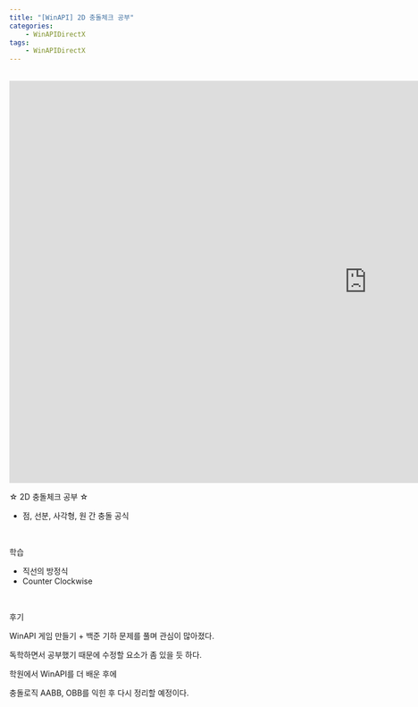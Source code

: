 ```yaml
---
title: "[WinAPI] 2D 충돌체크 공부"
categories:
    - WinAPIDirectX
tags:
    - WinAPIDirectX
---
```


<br>

<iframe width="1280" height="720" src="https://www.youtube.com/embed/4GITvNju_mI" title="YouTube video player" frameborder="0" allow="accelerometer; autoplay; clipboard-write; encrypted-media; gyroscope; picture-in-picture" allowfullscreen></iframe>

<br>

☆ 2D 충돌체크 공부 ☆
- 점, 선분, 사각형, 원 간 충돌 공식

<br>

학습
- 직선의 방정식
- Counter Clockwise

<br>

후기

WinAPI 게임 만들기 + 백준 기하 문제를 풀며 관심이 많아졌다.

독학하면서 공부했기 때문에 수정할 요소가 좀 있을 듯 하다.

학원에서 WinAPI를 더 배운 후에

충돌로직 AABB, OBB를 익힌 후 다시 정리할 예정이다.
